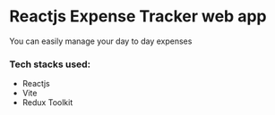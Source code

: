 # Reactjs Expense Tracker web app

You can easily manage your day to day expenses

### Tech stacks used:

- Reactjs
- Vite
- Redux Toolkit